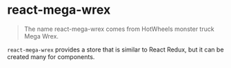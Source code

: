 # react-mega-wrex

> The name react-mega-wrex comes from HotWheels monster truck Mega Wrex.
 
`react-mega-wrex` provides a store that is similar to React Redux, but it can be created many for components.